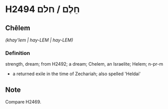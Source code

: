 # H2494 חֵלֶם / חלם

## Chêlem

_(khay'lem | hay-LEM | hay-LEM)_

### Definition

strength, dream; from H2492; a dream; Chelem, an Israelite; Helem; n-pr-m

- a returned exile in the time of Zechariah; also spelled 'Heldai'

## Note

Compare H2469.
